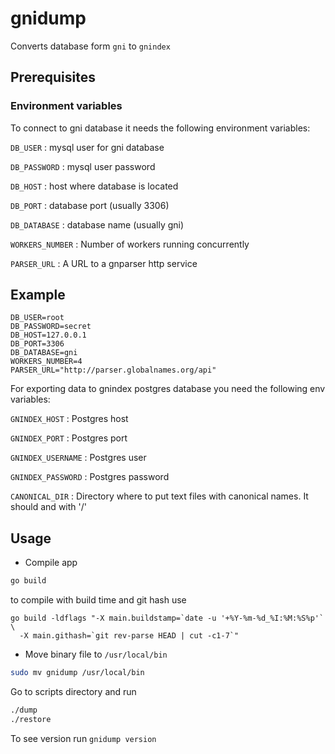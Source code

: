 # gnidump

Converts database form `gni` to `gnindex`

## Prerequisites

### Environment variables

To connect to gni database it needs the following environment variables:

`DB_USER`
: mysql user for gni database

`DB_PASSWORD`
: mysql user password

`DB_HOST`
: host where database is located

`DB_PORT`
: database port (usually 3306)

`DB_DATABASE`
: database name (usually gni)

`WORKERS_NUMBER`
: Number of workers running concurrently

`PARSER_URL`
: A URL to a gnparser http service
## Example

```
DB_USER=root
DB_PASSWORD=secret
DB_HOST=127.0.0.1
DB_PORT=3306
DB_DATABASE=gni
WORKERS_NUMBER=4
PARSER_URL="http://parser.globalnames.org/api"
```
For exporting data to gnindex postgres database you need the following env
variables:

`GNINDEX_HOST`
: Postgres host

`GNINDEX_PORT`
: Postgres port

`GNINDEX_USERNAME`
: Postgres user

`GNINDEX_PASSWORD`
: Postgres password

`CANONICAL_DIR`
: Directory where to put text files with canonical names. It should and with '/'

## Usage

* Compile app

```bash
go build
```
to compile with build time and git hash use

```
go build -ldflags "-X main.buildstamp=`date -u '+%Y-%m-%d_%I:%M:%S%p'` \
  -X main.githash=`git rev-parse HEAD | cut -c1-7`"
```

* Move binary file to `/usr/local/bin`

```bash
sudo mv gnidump /usr/local/bin
```

Go to scripts directory and run

```bash
./dump
./restore
```

To see version run `gnidump version`
